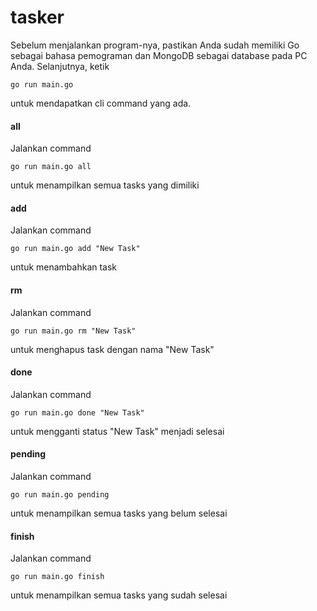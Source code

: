 # tasker

Sebelum menjalankan program-nya, pastikan Anda sudah memiliki Go sebagai bahasa pemograman dan MongoDB sebagai database pada PC Anda.
Selanjutnya, ketik
```
go run main.go
```
untuk mendapatkan cli command yang ada.

#### all
Jalankan command 
```
go run main.go all
```
untuk menampilkan semua tasks yang dimiliki

#### add
Jalankan command 
```
go run main.go add "New Task"
```
untuk menambahkan task

#### rm
Jalankan command 
```
go run main.go rm "New Task"
```
untuk menghapus task dengan nama "New Task"

#### done
Jalankan command 
```
go run main.go done "New Task"
```
untuk mengganti status "New Task" menjadi selesai

#### pending
Jalankan command 
```
go run main.go pending
```
untuk menampilkan semua tasks yang belum selesai

#### finish
Jalankan command 
```
go run main.go finish
```
untuk menampilkan semua tasks yang sudah selesai
